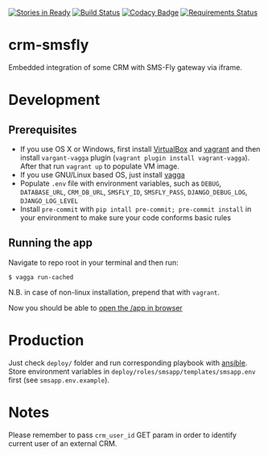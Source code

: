 [![Stories in Ready](https://badge.waffle.io/wk-tech/crm-smsfly.png?label=ready&title=Ready)](https://waffle.io/wk-tech/crm-smsfly) [![Build Status](https://travis-ci.org/wk-tech/crm-smsfly.svg?branch=master)](https://travis-ci.org/wk-tech/crm-smsfly) [![Codacy Badge](https://api.codacy.com/project/badge/Grade/eeaedf06e82a4bceaf8a75423885a796)](https://www.codacy.com/app/webknjaz/crm-smsfly?utm_source=github.com&amp;utm_medium=referral&amp;utm_content=wk-tech/crm-smsfly&amp;utm_campaign=Badge_Grade) [![Requirements Status](https://requires.io/github/wk-tech/crm-smsfly/requirements.svg?branch=master)](https://requires.io/github/wk-tech/crm-smsfly/requirements/?branch=master)
# crm-smsfly
Embedded integration of some CRM with SMS-Fly gateway via iframe.

# Development

## Prerequisites
- If you use OS X or Windows, first install [VirtualBox](https://www.virtualbox.org/wiki/Downloads) and [vagrant](https://www.vagrantup.com/docs/installation/) and then install `vargant-vagga` plugin (`vagrant plugin install vagrant-vagga`). After that run `vagrant up` to populate VM image.
- If you use GNU/Linux based OS, just install [vagga](https://vagga.readthedocs.io/en/latest/installation.html)
- Populate `.env` file with environment variables, such as `DEBUG`, `DATABASE_URL`, `CRM_DB_URL`, `SMSFLY_ID`, `SMSFLY_PASS`, `DJANGO_DEBUG_LOG`, `DJANGO_LOG_LEVEL`
- Install `pre-commit` with `pip intall pre-commit; pre-commit install` in your environment to make sure your code conforms basic rules


## Running the app
Navigate to repo root in your terminal and then run:
```shell
$ vagga run-cached
```
N.B. in case of non-linux installation, prepend that with `vagrant`.

Now you should be able to [open the /app in browser](http://localhost:8000/app)

# Production
Just check `deploy/` folder and run corresponding playbook with [ansible](http://docs.ansible.com/ansible/intro_installation.html). Store environment variables in `deploy/roles/smsapp/templates/smsapp.env` first (see `smsapp.env.example`).

# Notes
Please remember to pass `crm_user_id` GET param in order to identify current user of an external CRM.
